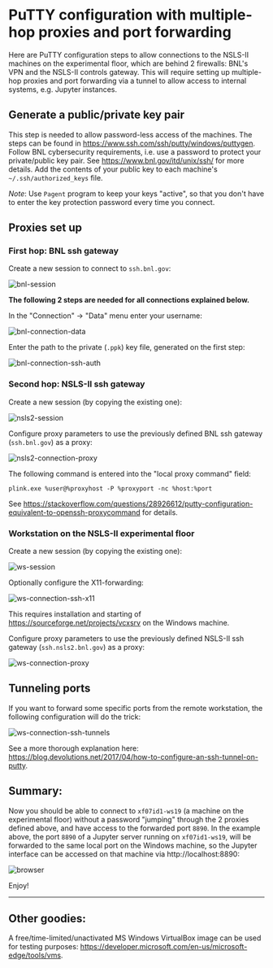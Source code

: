 # PuTTY configuration with multiple-hop proxies and port forwarding

Here are PuTTY configuration steps to allow connections to the NSLS-II machines on the experimental floor, which are behind 2 firewalls: BNL's VPN and the NSLS-II controls gateway. This will require setting up multiple-hop proxies and port forwarding via a tunnel to allow access to internal systems, e.g. Jupyter instances.

## Generate a public/private key pair

This step is needed to allow password-less access of the machines. The steps can be found in https://www.ssh.com/ssh/putty/windows/puttygen. Follow BNL cybersecurity requirements, i.e. use a password to protect your private/public key pair. See https://www.bnl.gov/itd/unix/ssh/ for more details. Add the contents of your public key to each machine's `~/.ssh/authorized_keys` file.

*Note*: Use `Pagent` program to keep your keys "active", so that you don't have to enter the key protection password every time you connect.

## Proxies set up

### First hop: BNL ssh gateway

Create a new session to connect to `ssh.bnl.gov`:

![bnl-session](images/bnl-session.png)

**The following 2 steps are needed for all connections explained below.**

In the "Connection" -> "Data" menu enter your username:

![bnl-connection-data](images/bnl-connection-data.png)

Enter the path to the private (`.ppk`) key file, generated on the first step:

![bnl-connection-ssh-auth](images/bnl-connection-ssh-auth.png)


### Second hop: NSLS-II ssh gateway

Create a new session (by copying the existing one):

![nsls2-session](images/nsls2-session.png)

Configure proxy parameters to use the previously defined BNL ssh gateway (`ssh.bnl.gov`) as a proxy:

![nsls2-connection-proxy](images/nsls2-connection-proxy.png)

The following command is entered into the "local proxy command" field:
```
plink.exe %user@%proxyhost -P %proxyport -nc %host:%port
```
See https://stackoverflow.com/questions/28926612/putty-configuration-equivalent-to-openssh-proxycommand for details.


### Workstation on the NSLS-II experimental floor

Create a new session (by copying the existing one):

![ws-session](images/ws-session.png)

Optionally configure the X11-forwarding:

![ws-connection-ssh-x11](images/ws-connection-ssh-x11.png)

This requires installation and starting of https://sourceforge.net/projects/vcxsrv on the Windows machine.

Configure proxy parameters to use the previously defined NSLS-II ssh gateway (`ssh.nsls2.bnl.gov`) as a proxy:

![ws-connection-proxy](images/ws-connection-proxy.png)


## Tunneling ports

If you want to forward some specific ports from the remote workstation, the following configuration will do the trick:

![ws-connection-ssh-tunnels](images/ws-connection-ssh-tunnels.png)

See a more thorough explanation here: https://blog.devolutions.net/2017/04/how-to-configure-an-ssh-tunnel-on-putty.


## Summary:

Now you should be able to connect to `xf07id1-ws19` (a machine on the experimental floor) without a password "jumping" through the 2 proxies defined above, and have access to the forwarded port `8890`. In the example above, the port `8890` of a Jupyter server running on `xf07id1-ws19`, will be forwarded to the same local port on the Windows machine, so the Jupyter interface can be accessed on that machine via http://localhost:8890:

![browser](images/browser.png)

Enjoy!

----

## Other goodies:

A free/time-limited/unactivated MS Windows VirtualBox image can be used for testing purposes: https://developer.microsoft.com/en-us/microsoft-edge/tools/vms.
